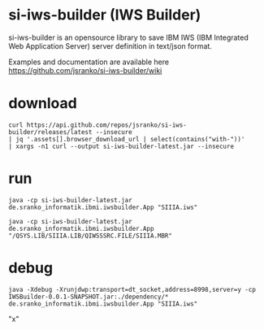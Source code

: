 # si-iws-builder (IWS Builder)
si-iws-builder is an opensource library to save IBM IWS (IBM Integrated Web Application Server) server definition in text/json format.

Examples and documentation are available here https://github.com/jsranko/si-iws-builder/wiki

# download

```
curl https://api.github.com/repos/jsranko/si-iws-builder/releases/latest --insecure 
| jq '.assets[].browser_download_url | select(contains("with-"))' 
| xargs -n1 curl --output si-iws-builder-latest.jar --insecure
```

# run

```
java -cp si-iws-builder-latest.jar de.sranko_informatik.ibmi.iwsbuilder.App "SIIIA.iws"
```
```
java -cp si-iws-builder-latest.jar de.sranko_informatik.ibmi.iwsbuilder.App "/QSYS.LIB/SIIIA.LIB/QIWSSSRC.FILE/SIIIA.MBR"
```

# debug
```
java -Xdebug -Xrunjdwp:transport=dt_socket,address=8998,server=y -cp IWSBuilder-0.0.1-SNAPSHOT.jar:./dependency/* de.sranko_informatik.ibmi.iwsbuilder.App "SIIIA.iws"
```
"x" 
